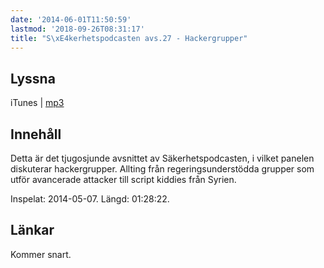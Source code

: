 ```yaml
---
date: '2014-06-01T11:50:59'
lastmod: '2018-09-26T08:31:17'
title: "S\xE4kerhetspodcasten avs.27 - Hackergrupper"
---
```

## Lyssna

iTunes \| [mp3](http://traffic.libsyn.com/sakerhetspodcasten/SkerhetspodcastenHackerGroups20140507-MIX1.mp3)


## Innehåll

Detta är det tjugosjunde avsnittet av Säkerhetspodcasten, i vilket panelen diskuterar
hackergrupper. Allting från regeringsunderstödda grupper som utför avancerade attacker
till script kiddies från Syrien. 


Inspelat: 2014-05-07. Längd: 01:28:22.

## Länkar

Kommer snart.
